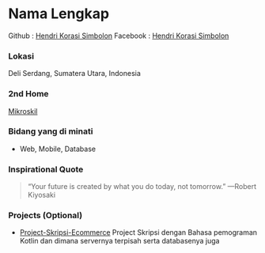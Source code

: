 # Nama Lengkap
Github : [Hendri Korasi Simbolon](https://github.com/hendrikorasisimbolon)
Facebook : [Hendri Korasi Simbolon](https://facebook.com/hendrikorasisimbolon)

### Lokasi
Deli Serdang, Sumatera Utara, Indonesia

### 2nd Home
[Mikroskil](https://mikroskil.ac.id)

### Bidang yang di minati
- Web, Mobile, Database

### Inspirational Quote
> “Your future is created by what you do today, not tomorrow.” —Robert Kiyosaki


### Projects (Optional)
- [Project-Skripsi-Ecommerce](https://github.com/hendrikorasisimbolon/Project-Skripsi-Ecommerce) Project Skripsi dengan Bahasa pemograman Kotlin dan dimana servernya terpisah serta databasenya juga